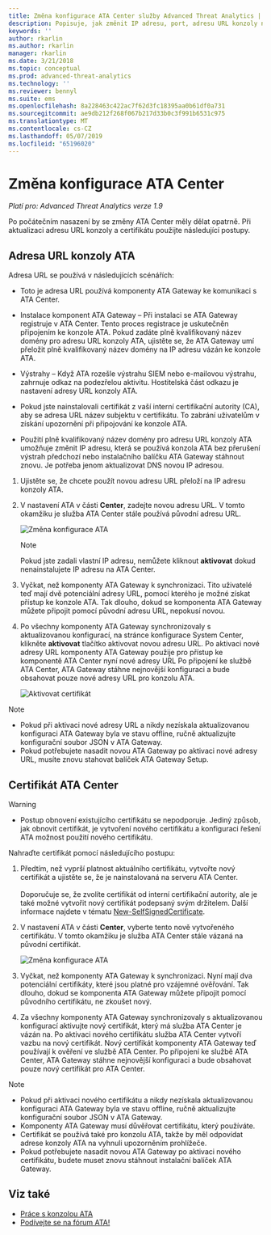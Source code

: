 ```yaml
---
title: Změna konfigurace ATA Center služby Advanced Threat Analytics | Dokumentace Microsoftu
description: Popisuje, jak změnit IP adresu, port, adresu URL konzoly nebo certifikát pro ATA Center.
keywords: ''
author: rkarlin
ms.author: rkarlin
manager: rkarlin
ms.date: 3/21/2018
ms.topic: conceptual
ms.prod: advanced-threat-analytics
ms.technology: ''
ms.reviewer: bennyl
ms.suite: ems
ms.openlocfilehash: 8a228463c422ac7f62d3fc18395aa0b61df0a731
ms.sourcegitcommit: ae9db212f268f067b217d33b0c3f991b6531c975
ms.translationtype: MT
ms.contentlocale: cs-CZ
ms.lasthandoff: 05/07/2019
ms.locfileid: "65196020"
---
```

# <a name="modifying-the-ata-center-configuration"></a>Změna konfigurace ATA Center



*Platí pro: Advanced Threat Analytics verze 1.9*

Po počátečním nasazení by se změny ATA Center měly dělat opatrně. Při aktualizaci adresu URL konzoly a certifikátu použijte následující postupy.

## <a name="the-ata-console-url"></a>Adresa URL konzoly ATA

Adresa URL se používá v následujících scénářích:

-   Toto je adresa URL používá komponenty ATA Gateway ke komunikaci s ATA Center.

- Instalace komponent ATA Gateway – Při instalaci se ATA Gateway registruje v ATA Center. Tento proces registrace je uskutečněn připojením ke konzole ATA. Pokud zadáte plně kvalifikovaný název domény pro adresu URL konzoly ATA, ujistěte se, že ATA Gateway umí přeložit plně kvalifikovaný název domény na IP adresu vázán ke konzole ATA.

-   Výstrahy – Když ATA rozešle výstrahu SIEM nebo e-mailovou výstrahu, zahrnuje odkaz na podezřelou aktivitu. Hostitelská část odkazu je nastavení adresy URL konzoly ATA.

-   Pokud jste nainstalovali certifikát z vaší interní certifikační autority (CA), aby se adresa URL název subjektu v certifikátu. To zabrání uživatelům v získání upozornění při připojování ke konzole ATA.

-   Použití plně kvalifikovaný název domény pro adresu URL konzoly ATA umožňuje změnit IP adresu, která se používá konzola ATA bez přerušení výstrah předchozí nebo instalačního balíčku ATA Gateway stáhnout znovu. Je potřeba jenom aktualizovat DNS novou IP adresou.

1. Ujistěte se, že chcete použít novou adresu URL přeloží na IP adresu konzoly ATA.

2. V nastavení ATA v části **Center**, zadejte novou adresu URL. V tomto okamžiku je služba ATA Center stále používá původní adresu URL. 

   ![Změna konfigurace ATA](media/change-center-config.png)

   > [!NOTE]
   > Pokud jste zadali vlastní IP adresu, nemůžete kliknout **aktivovat** dokud nenainstalujete IP adresu na ATA Center.
    
3. Vyčkat, než komponenty ATA Gateway k synchronizaci. Tito uživatelé teď mají dvě potenciální adresy URL, pomocí kterého je možné získat přístup ke konzole ATA. Tak dlouho, dokud se komponenta ATA Gateway můžete připojit pomocí původní adresu URL, nepokusí novou.

4. Po všechny komponenty ATA Gateway synchronizovaly s aktualizovanou konfigurací, na stránce konfigurace System Center, klikněte **aktivovat** tlačítko aktivovat novou adresu URL. Po aktivaci nové adresy URL komponenty ATA Gateway použije pro přístup ke komponentě ATA Center nyní nové adresy URL Po připojení ke službě ATA Center, ATA Gateway stáhne nejnovější konfiguraci a bude obsahovat pouze nové adresy URL pro konzolu ATA. 

   ![Aktivovat certifikát](media/center-activation.png)

> [!NOTE]
> -   Pokud při aktivaci nové adresy URL a nikdy nezískala aktualizovanou konfiguraci ATA Gateway byla ve stavu offline, ručně aktualizujte konfigurační soubor JSON v ATA Gateway.
> -   Pokud potřebujete nasadit novou ATA Gateway po aktivaci nové adresy URL, musíte znovu stahovat balíček ATA Gateway Setup.


## <a name="the-ata-center-certificate"></a>Certifikát ATA Center

> [!WARNING]
> - Postup obnovení existujícího certifikátu se nepodporuje. Jediný způsob, jak obnovit certifikát, je vytvoření nového certifikátu a konfiguraci řešení ATA možnost použití nového certifikátu.


Nahraďte certifikát pomocí následujícího postupu:

1. Předtím, než vyprší platnost aktuálního certifikátu, vytvořte nový certifikát a ujistěte se, že je nainstalovaná na serveru ATA Center. <br></br>Doporučuje se, že zvolíte certifikát od interní certifikační autority, ale je také možné vytvořit nový certifikát podepsaný svým držitelem. Další informace najdete v tématu [New-SelfSignedCertificate](https://technet.microsoft.com/itpro/powershell/windows/pkiclient/new-selfsignedcertificate).

2. V nastavení ATA v části **Center**, vyberte tento nově vytvořeného certifikátu. V tomto okamžiku je služba ATA Center stále vázaná na původní certifikát. 

   ![Změna konfigurace ATA](media/change-center-config.png)

3. Vyčkat, než komponenty ATA Gateway k synchronizaci. Nyní mají dva potenciální certifikáty, které jsou platné pro vzájemné ověřování. Tak dlouho, dokud se komponenta ATA Gateway můžete připojit pomocí původního certifikátu, ne zkoušet nový.

4. Za všechny komponenty ATA Gateway synchronizovaly s aktualizovanou konfigurací aktivujte nový certifikát, který má služba ATA Center je vázán na. Po aktivaci nového certifikátu služba ATA Center vytvoří vazbu na nový certifikát. Nový certifikát komponenty ATA Gateway teď používají k ověření ve službě ATA Center. Po připojení ke službě ATA Center, ATA Gateway stáhne nejnovější konfiguraci a bude obsahovat pouze nový certifikát pro ATA Center. 

> [!NOTE]
> -   Pokud při aktivaci nového certifikátu a nikdy nezískala aktualizovanou konfiguraci ATA Gateway byla ve stavu offline, ručně aktualizujte konfigurační soubor JSON v ATA Gateway.
> -   Komponenty ATA Gateway musí důvěřovat certifikátu, který používáte.
> -   Certifikát se používá také pro konzolu ATA, takže by měl odpovídat adrese konzoly ATA na vyhnuli upozorněním prohlížeče.
> -   Pokud potřebujete nasadit novou ATA Gateway po aktivaci nového certifikátu, budete muset znovu stáhnout instalační balíček ATA Gateway.



 
## <a name="see-also"></a>Viz také
- [Práce s konzolou ATA](working-with-ata-console.md)
- [Podívejte se na fórum ATA!](https://aka.ms/ata-forum)
